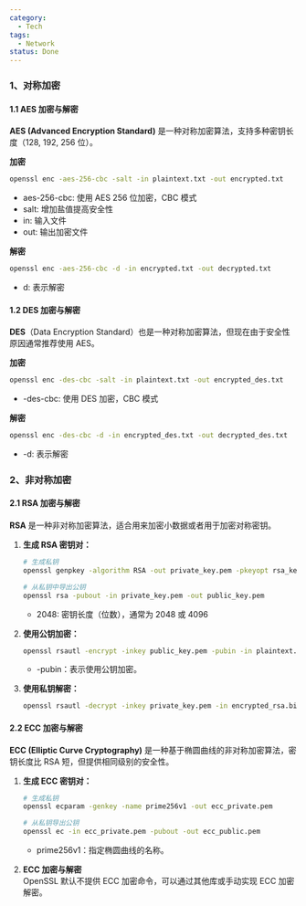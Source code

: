 ```yaml
---
category:
  - Tech
tags:
  - Network
status: Done
---
```




### 1、对称加密

#### 1.1 AES 加密与解密

**AES (Advanced Encryption Standard)** 是一种对称加密算法，支持多种密钥长度（128, 192, 256 位）。
  
**加密**
```bash
openssl enc -aes-256-cbc -salt -in plaintext.txt -out encrypted.txt
```
- aes-256-cbc: 使用 AES 256 位加密，CBC 模式
- salt: 增加盐值提高安全性
- in: 输入文件
- out: 输出加密文件

**解密**
```bash
openssl enc -aes-256-cbc -d -in encrypted.txt -out decrypted.txt
```
- d: 表示解密


#### 1.2 DES 加密与解密

  **DES**（Data Encryption Standard）也是一种对称加密算法，但现在由于安全性原因通常推荐使用 AES。

  **加密**
```bash
openssl enc -des-cbc -salt -in plaintext.txt -out encrypted_des.txt
```
- -des-cbc: 使用 DES 加密，CBC 模式

**解密**
```bash
openssl enc -des-cbc -d -in encrypted_des.txt -out decrypted_des.txt
```
- -d: 表示解密

### 2、非对称加密

#### 2.1 RSA 加密与解密

  **RSA** 是一种非对称加密算法，适合用来加密小数据或者用于加密对称密钥。

1. **生成 RSA 密钥对：**
   ```bash
   # 生成私钥
   openssl genpkey -algorithm RSA -out private_key.pem -pkeyopt rsa_keygen_bits:2048 

   # 从私钥中导出公钥
   openssl rsa -pubout -in private_key.pem -out public_key.pem 
   ```
   - 2048: 密钥长度（位数），通常为 2048 或 4096

2. **使用公钥加密：**
   ```bash
   openssl rsautl -encrypt -inkey public_key.pem -pubin -in plaintext.txt -out encrypted_rsa.bin
   ```
   - -pubin：表示使用公钥加密。
   
3. **使用私钥解密：**
   ```bash
   openssl rsautl -decrypt -inkey private_key.pem -in encrypted_rsa.bin -out decrypted_rsa.txt
   ```

#### 2.2 ECC 加密与解密

  **ECC (Elliptic Curve Cryptography)** 是一种基于椭圆曲线的非对称加密算法，密钥长度比 RSA 短，但提供相同级别的安全性。

1. **生成 ECC 密钥对：**
   ```bash
   # 生成私钥
   openssl ecparam -genkey -name prime256v1 -out ecc_private.pem 

   # 从私钥导出公钥
   openssl ec -in ecc_private.pem -pubout -out ecc_public.pem 
   ```
   - prime256v1：指定椭圆曲线的名称。

2. **ECC 加密与解密**  
   OpenSSL 默认不提供 ECC 加密命令，可以通过其他库或手动实现 ECC 加密解密。
